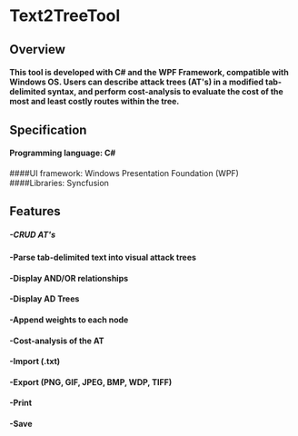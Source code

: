 # Text2TreeTool

## Overview

#### This tool is developed with C# and the WPF Framework, compatible with Windows OS. Users can describe attack trees (AT's) in a modified tab-delimited syntax, and perform cost-analysis to evaluate the cost of the most and least costly routes within the tree.

## Specification
#### Programming language: C#
####UI framework: Windows Presentation Foundation (WPF)
####Libraries: Syncfusion


## Features
##### -CRUD AT's
#### -Parse tab-delimited text into visual attack trees
#### -Display AND/OR relationships
#### -Display AD Trees
#### -Append weights to each node 
#### -Cost-analysis of the AT
#### -Import (.txt)
#### -Export (PNG, GIF, JPEG, BMP, WDP, TIFF)
#### -Print
#### -Save
